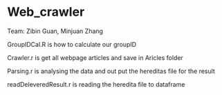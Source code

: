 # Web_crawler

Team: Zibin Guan, Minjuan Zhang


GroupIDCal.R is how to calculate our groupID

Crawler.r is get all webpage articles and save in Aricles folder

Parsing.r is analysing the data and out put the hereditas file for the result

readDeleveredResult.r is reading the heredita file to dataframe

